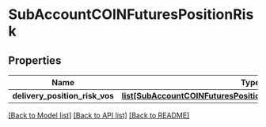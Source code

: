 # SubAccountCOINFuturesPositionRisk

## Properties
Name | Type | Description | Notes
------------ | ------------- | ------------- | -------------
**delivery_position_risk_vos** | [**list[SubAccountCOINFuturesPositionRiskDeliveryPositionRiskVos]**](SubAccountCOINFuturesPositionRiskDeliveryPositionRiskVos.md) |  | 

[[Back to Model list]](../README.md#documentation-for-models) [[Back to API list]](../README.md#documentation-for-api-endpoints) [[Back to README]](../README.md)

